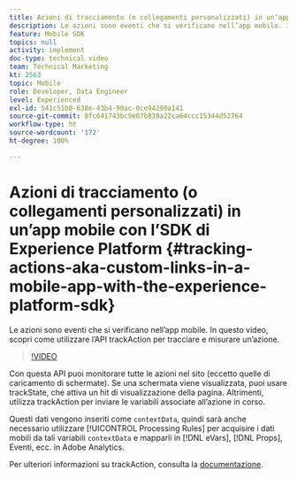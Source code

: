 ```yaml
---
title: Azioni di tracciamento (o collegamenti personalizzati) in un’app mobile con l’SDK di Experience Platform
description: Le azioni sono eventi che si verificano nell’app mobile. In questo video, scopri come utilizzare l’API trackAction per tracciare e misurare un’azione.
feature: Mobile SDK
topics: null
activity: implement
doc-type: technical video
team: Technical Marketing
kt: 2563
topic: Mobile
role: Developer, Data Engineer
level: Experienced
exl-id: 541c51b8-638e-43b4-90ac-0ce94290a141
source-git-commit: 8fc641743bc9e07b838a22ca64ccc15344d52764
workflow-type: ht
source-wordcount: '172'
ht-degree: 100%

---
```


# Azioni di tracciamento (o collegamenti personalizzati) in un’app mobile con l’SDK di Experience Platform {#tracking-actions-aka-custom-links-in-a-mobile-app-with-the-experience-platform-sdk}

Le azioni sono eventi che si verificano nell’app mobile. In questo video, scopri come utilizzare l’API trackAction per tracciare e misurare un’azione.

>[!VIDEO](https://video.tv.adobe.com/v/26268/?quality=12&learn=on)

Con questa API puoi monitorare tutte le azioni nel sito (eccetto quelle di caricamento di schermate). Se una schermata viene visualizzata, puoi usare trackState, che attiva un hit di visualizzazione della pagina. Altrimenti, utilizza trackAction per inviare le variabili associate all’azione in corso.

Questi dati vengono inseriti come `contextData`, quindi sarà anche necessario utilizzare [!UICONTROL Processing Rules] per acquisire i dati mobili da tali variabili `contextData` e mapparli in [!DNL eVars], [!DNL Props], Eventi, ecc. in Adobe Analytics.

Per ulteriori informazioni su trackAction, consulta la [documentazione](https://aep-sdks.gitbook.io/docs/using-mobile-extensions/mobile-core/configuration-reference/mobile-core-api-reference).
